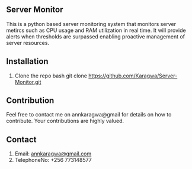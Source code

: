 ## Server Monitor
This is a python based server monitoring system that monitors server metircs such as CPU usage and RAM utilization in real time. It will provide alerts when thresholds are surpassed enabling proactive management of server resources.

## Installation
1. Clone the repo
bash
git clone https://github.com/Karagwa/Server-Monitor.git

## Contribution
Feel free to contact me on annkaragwa@gmail for details on how to contribute. Your contributions are highly valued.

## Contact
1. Email: annkaragwa@gmail.com
2. TelephoneNo: +256 773148577